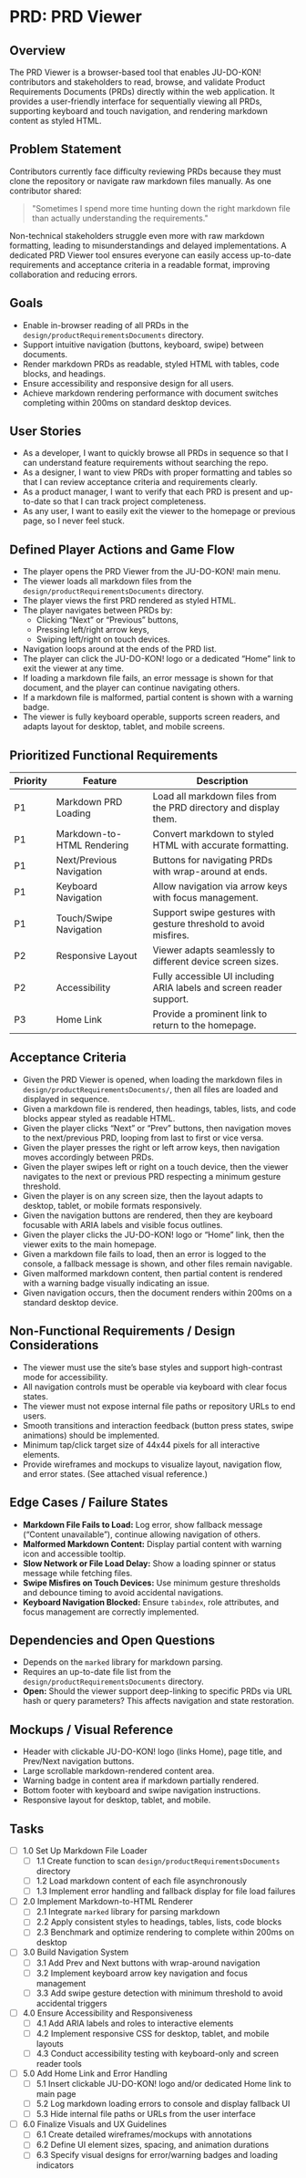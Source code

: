 # PRD: PRD Viewer

## Overview

The PRD Viewer is a browser-based tool that enables JU-DO-KON! contributors and stakeholders to read, browse, and validate Product Requirements Documents (PRDs) directly within the web application. It provides a user-friendly interface for sequentially viewing all PRDs, supporting keyboard and touch navigation, and rendering markdown content as styled HTML.

## Problem Statement

Contributors currently face difficulty reviewing PRDs because they must clone the repository or navigate raw markdown files manually. As one contributor shared:  
> "Sometimes I spend more time hunting down the right markdown file than actually understanding the requirements."

Non-technical stakeholders struggle even more with raw markdown formatting, leading to misunderstandings and delayed implementations. A dedicated PRD Viewer tool ensures everyone can easily access up-to-date requirements and acceptance criteria in a readable format, improving collaboration and reducing errors.

## Goals

- Enable in-browser reading of all PRDs in the `design/productRequirementsDocuments` directory.
- Support intuitive navigation (buttons, keyboard, swipe) between documents.
- Render markdown PRDs as readable, styled HTML with tables, code blocks, and headings.
- Ensure accessibility and responsive design for all users.
- Achieve markdown rendering performance with document switches completing within 200ms on standard desktop devices.

## User Stories

- As a developer, I want to quickly browse all PRDs in sequence so that I can understand feature requirements without searching the repo.
- As a designer, I want to view PRDs with proper formatting and tables so that I can review acceptance criteria and requirements clearly.
- As a product manager, I want to verify that each PRD is present and up-to-date so that I can track project completeness.
- As any user, I want to easily exit the viewer to the homepage or previous page, so I never feel stuck.

## Defined Player Actions and Game Flow

- The player opens the PRD Viewer from the JU-DO-KON! main menu.
- The viewer loads all markdown files from the `design/productRequirementsDocuments` directory.
- The player views the first PRD rendered as styled HTML.
- The player navigates between PRDs by:
  - Clicking “Next” or “Previous” buttons,
  - Pressing left/right arrow keys,
  - Swiping left/right on touch devices.
- Navigation loops around at the ends of the PRD list.
- The player can click the JU-DO-KON! logo or a dedicated “Home” link to exit the viewer at any time.
- If loading a markdown file fails, an error message is shown for that document, and the player can continue navigating others.
- If a markdown file is malformed, partial content is shown with a warning badge.
- The viewer is fully keyboard operable, supports screen readers, and adapts layout for desktop, tablet, and mobile screens.

## Prioritized Functional Requirements

| Priority | Feature                    | Description                                                      |
|----------|----------------------------|------------------------------------------------------------------|
| P1       | Markdown PRD Loading       | Load all markdown files from the PRD directory and display them.  |
| P1       | Markdown-to-HTML Rendering | Convert markdown to styled HTML with accurate formatting.         |
| P1       | Next/Previous Navigation   | Buttons for navigating PRDs with wrap-around at ends.             |
| P1       | Keyboard Navigation        | Allow navigation via arrow keys with focus management.            |
| P1       | Touch/Swipe Navigation     | Support swipe gestures with gesture threshold to avoid misfires.  |
| P2       | Responsive Layout          | Viewer adapts seamlessly to different device screen sizes.        |
| P2       | Accessibility              | Fully accessible UI including ARIA labels and screen reader support. |
| P3       | Home Link                  | Provide a prominent link to return to the homepage.               |

## Acceptance Criteria

- Given the PRD Viewer is opened, when loading the markdown files in `design/productRequirementsDocuments/`, then all files are loaded and displayed in sequence.
- Given a markdown file is rendered, then headings, tables, lists, and code blocks appear styled as readable HTML.
- Given the player clicks “Next” or “Prev” buttons, then navigation moves to the next/previous PRD, looping from last to first or vice versa.
- Given the player presses the right or left arrow keys, then navigation moves accordingly between PRDs.
- Given the player swipes left or right on a touch device, then the viewer navigates to the next or previous PRD respecting a minimum gesture threshold.
- Given the player is on any screen size, then the layout adapts to desktop, tablet, or mobile formats responsively.
- Given the navigation buttons are rendered, then they are keyboard focusable with ARIA labels and visible focus outlines.
- Given the player clicks the JU-DO-KON! logo or “Home” link, then the viewer exits to the main homepage.
- Given a markdown file fails to load, then an error is logged to the console, a fallback message is shown, and other files remain navigable.
- Given malformed markdown content, then partial content is rendered with a warning badge visually indicating an issue.
- Given navigation occurs, then the document renders within 200ms on a standard desktop device.

## Non-Functional Requirements / Design Considerations

- The viewer must use the site’s base styles and support high-contrast mode for accessibility.
- All navigation controls must be operable via keyboard with clear focus states.
- The viewer must not expose internal file paths or repository URLs to end users.
- Smooth transitions and interaction feedback (button press states, swipe animations) should be implemented.
- Minimum tap/click target size of 44x44 pixels for all interactive elements.
- Provide wireframes and mockups to visualize layout, navigation flow, and error states. (See attached visual reference.)

## Edge Cases / Failure States

- **Markdown File Fails to Load:** Log error, show fallback message (“Content unavailable”), continue allowing navigation of others.
- **Malformed Markdown Content:** Display partial content with warning icon and accessible tooltip.
- **Slow Network or File Load Delay:** Show a loading spinner or status message while fetching files.
- **Swipe Misfires on Touch Devices:** Use minimum gesture thresholds and debounce timing to avoid accidental navigations.
- **Keyboard Navigation Blocked:** Ensure `tabindex`, role attributes, and focus management are correctly implemented.

## Dependencies and Open Questions

- Depends on the `marked` library for markdown parsing.
- Requires an up-to-date file list from the `design/productRequirementsDocuments` directory.
- **Open:** Should the viewer support deep-linking to specific PRDs via URL hash or query parameters? This affects navigation and state restoration.

## Mockups / Visual Reference

- Header with clickable JU-DO-KON! logo (links Home), page title, and Prev/Next navigation buttons.
- Large scrollable markdown-rendered content area.
- Warning badge in content area if markdown partially rendered.
- Bottom footer with keyboard and swipe navigation instructions.
- Responsive layout for desktop, tablet, and mobile.

## Tasks

- [ ] 1.0 Set Up Markdown File Loader
  - [ ] 1.1 Create function to scan `design/productRequirementsDocuments` directory
  - [ ] 1.2 Load markdown content of each file asynchronously
  - [ ] 1.3 Implement error handling and fallback display for file load failures

- [ ] 2.0 Implement Markdown-to-HTML Renderer
  - [ ] 2.1 Integrate `marked` library for parsing markdown
  - [ ] 2.2 Apply consistent styles to headings, tables, lists, code blocks
  - [ ] 2.3 Benchmark and optimize rendering to complete within 200ms on desktop

- [ ] 3.0 Build Navigation System
  - [ ] 3.1 Add Prev and Next buttons with wrap-around navigation
  - [ ] 3.2 Implement keyboard arrow key navigation and focus management
  - [ ] 3.3 Add swipe gesture detection with minimum threshold to avoid accidental triggers

- [ ] 4.0 Ensure Accessibility and Responsiveness
  - [ ] 4.1 Add ARIA labels and roles to interactive elements
  - [ ] 4.2 Implement responsive CSS for desktop, tablet, and mobile layouts
  - [ ] 4.3 Conduct accessibility testing with keyboard-only and screen reader tools

- [ ] 5.0 Add Home Link and Error Handling
  - [ ] 5.1 Insert clickable JU-DO-KON! logo and/or dedicated Home link to main page
  - [ ] 5.2 Log markdown loading errors to console and display fallback UI
  - [ ] 5.3 Hide internal file paths or URLs from the user interface

- [ ] 6.0 Finalize Visuals and UX Guidelines
  - [ ] 6.1 Create detailed wireframes/mockups with annotations
  - [ ] 6.2 Define UI element sizes, spacing, and animation durations
  - [ ] 6.3 Specify visual designs for error/warning badges and loading indicators
